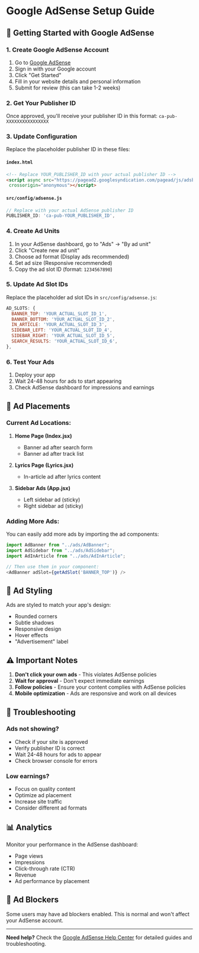 # Google AdSense Setup Guide

## 🚀 Getting Started with Google AdSense

### 1. Create Google AdSense Account

1. Go to [Google AdSense](https://www.google.com/adsense)
2. Sign in with your Google account
3. Click "Get Started"
4. Fill in your website details and personal information
5. Submit for review (this can take 1-2 weeks)

### 2. Get Your Publisher ID

Once approved, you'll receive your publisher ID in this format: `ca-pub-XXXXXXXXXXXXXXXX`

### 3. Update Configuration

Replace the placeholder publisher ID in these files:

#### `index.html`
```html
<!-- Replace YOUR_PUBLISHER_ID with your actual publisher ID -->
<script async src="https://pagead2.googlesyndication.com/pagead/js/adsbygoogle.js?client=ca-pub-YOUR_PUBLISHER_ID"
 crossorigin="anonymous"></script>
```

#### `src/config/adsense.js`
```javascript
// Replace with your actual AdSense publisher ID
PUBLISHER_ID: 'ca-pub-YOUR_PUBLISHER_ID',
```

### 4. Create Ad Units

1. In your AdSense dashboard, go to "Ads" → "By ad unit"
2. Click "Create new ad unit"
3. Choose ad format (Display ads recommended)
4. Set ad size (Responsive recommended)
5. Copy the ad slot ID (format: `1234567890`)

### 5. Update Ad Slot IDs

Replace the placeholder ad slot IDs in `src/config/adsense.js`:

```javascript
AD_SLOTS: {
  BANNER_TOP: 'YOUR_ACTUAL_SLOT_ID_1',
  BANNER_BOTTOM: 'YOUR_ACTUAL_SLOT_ID_2',
  IN_ARTICLE: 'YOUR_ACTUAL_SLOT_ID_3',
  SIDEBAR_LEFT: 'YOUR_ACTUAL_SLOT_ID_4',
  SIDEBAR_RIGHT: 'YOUR_ACTUAL_SLOT_ID_5',
  SEARCH_RESULTS: 'YOUR_ACTUAL_SLOT_ID_6',
},
```

### 6. Test Your Ads

1. Deploy your app
2. Wait 24-48 hours for ads to start appearing
3. Check AdSense dashboard for impressions and earnings

## 📍 Ad Placements

### Current Ad Locations:

1. **Home Page (Index.jsx)**
   - Banner ad after search form
   - Banner ad after track list

2. **Lyrics Page (Lyrics.jsx)**
   - In-article ad after lyrics content

3. **Sidebar Ads (App.jsx)**
   - Left sidebar ad (sticky)
   - Right sidebar ad (sticky)

### Adding More Ads:

You can easily add more ads by importing the ad components:

```javascript
import AdBanner from "../ads/AdBanner";
import AdSidebar from "../ads/AdSidebar";
import AdInArticle from "../ads/AdInArticle";

// Then use them in your component:
<AdBanner adSlot={getAdSlot('BANNER_TOP')} />
```

## 🎨 Ad Styling

Ads are styled to match your app's design:
- Rounded corners
- Subtle shadows
- Responsive design
- Hover effects
- "Advertisement" label

## ⚠️ Important Notes

1. **Don't click your own ads** - This violates AdSense policies
2. **Wait for approval** - Don't expect immediate earnings
3. **Follow policies** - Ensure your content complies with AdSense policies
4. **Mobile optimization** - Ads are responsive and work on all devices

## 🔧 Troubleshooting

### Ads not showing?
- Check if your site is approved
- Verify publisher ID is correct
- Wait 24-48 hours for ads to appear
- Check browser console for errors

### Low earnings?
- Focus on quality content
- Optimize ad placement
- Increase site traffic
- Consider different ad formats

## 📊 Analytics

Monitor your performance in the AdSense dashboard:
- Page views
- Impressions
- Click-through rate (CTR)
- Revenue
- Ad performance by placement

## 🚫 Ad Blockers

Some users may have ad blockers enabled. This is normal and won't affect your AdSense account.

---

**Need help?** Check the [Google AdSense Help Center](https://support.google.com/adsense) for detailed guides and troubleshooting. 